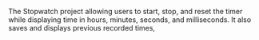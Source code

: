 The Stopwatch project  allowing users to start, stop, and reset the timer while displaying time in hours, minutes, seconds, and milliseconds. It also saves and displays previous recorded times,
